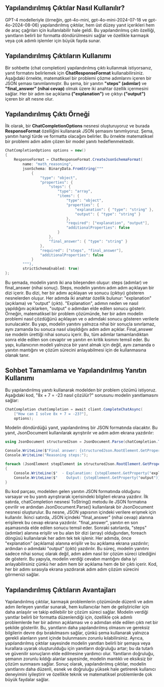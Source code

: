 ## Yapılandırılmış Çıktılar Nasıl Kullanılır?

GPT-4 modelleriyle (örneğin, gpt-4o-mini, gpt-4o-mini-2024-07-18 ve gpt-4o-2024-08-06) yapılandırılmış çıktılar, hem üst düzey yanıt içerikleri hem de araç çağrıları için kullanılabilir hale geldi. Bu yapılandırılmış çıktı özelliği, yanıtların belirli bir formatta döndürülmesini sağlar ve özellikle karmaşık veya çok adımlı işlemler için büyük fayda sunar.

## Yapılandırılmış Çıktıların Kullanımı
Bir sohbette (chat completion) yapılandırılmış çıktı kullanmak istiyorsanız, yanıt formatını belirlemek için **ChatResponseFormat** kullanabilirsiniz. Aşağıdaki örnekte, matematiksel bir problemi çözme adımlarını içeren bir JSON şeması tanımlanmıştır. Bu şema, bir yanıtın **"steps" (adımlar)** ve **"final_answer" (nihai cevap)** olmak üzere iki anahtar özellik içermesini sağlar. Her bir adım ise açıklama **("explanation")** ve çıktıyı **("output")** içeren bir alt nesne olur.


## Yapılandırılmış Çıktı Örneği

İlk olarak, bir **ChatCompletionOptions** nesnesi oluşturuyoruz ve burada **ResponseFormat** özelliğini kullanarak JSON şemasını tanımlıyoruz. Şema, yanıtın hangi türde ve formatta olacağını belirler. Bu örnekte matematiksel bir problemi adım adım çözen bir model yanıtı hedeflenmektedir.

```csharp
ChatCompletionOptions options = new()
{
    ResponseFormat = ChatResponseFormat.CreateJsonSchemaFormat(
        name: "math_reasoning",
        jsonSchema: BinaryData.FromString("""
            {
                "type": "object",
                "properties": {
                    "steps": {
                        "type": "array",
                        "items": {
                            "type": "object",
                            "properties": {
                                "explanation": { "type": "string" },
                                "output": { "type": "string" }
                            },
                            "required": ["explanation", "output"],
                            "additionalProperties": false
                        }
                    },
                    "final_answer": { "type": "string" }
                },
                "required": ["steps", "final_answer"],
                "additionalProperties": false
            }
        """),
        strictSchemaEnabled: true)
};
```
Bu şemada, modelin yanıtı iki ana bileşenden oluşur: steps (adımlar) ve final_answer (nihai sonuç). Steps, modelin yanıtını adım adım açıklayan bir dizi içerir. Bu dizi, her bir adımı açıklayan ve sonucu (çıktıyı) gösteren nesnelerden oluşur. Her adımda iki anahtar özellik bulunur: "explanation" (açıklama) ve "output" (çıktı). "Explanation", adımın neden ve nasıl yapıldığını açıklarken, "output" o adımdan elde edilen sonucu gösterir. Örneğin, matematiksel bir problem çözümünde, her bir adım modelin problemi nasıl çözdüğünü açıklayan ve o adımdaki sonucu gösteren verilerle sunulacaktır. Bu yapı, modelin yanıtını yalnızca nihai bir sonuçla sınırlamaz, aynı zamanda bu sonuca nasıl ulaşıldığını adım adım açıklar. Final_answer ise modelin ürettiği nihai sonucu içerir. Bu, tüm adımlar tamamlandıktan sonra elde edilen son cevaptır ve yanıtın en kritik kısmını temsil eder. Bu yapı, kullanıcının modeli yalnızca bir yanıt almak için değil, aynı zamanda o yanıtın mantığını ve çözüm sürecini anlayabilmesi için de kullanmasına olanak tanır.

## Sohbet Tamamlama ve Yapılandırılmış Yanıtın Kullanımı

Bu yapılandırılmış yanıtı kullanarak modelden bir problem çözümü istiyoruz. Aşağıdaki kod, "8x + 7 = -23 nasıl çözülür?" sorusunu modelin yanıtlamasını sağlar:

```csharp
ChatCompletion chatCompletion = await client.CompleteChatAsync(
    ["How can I solve 8x + 7 = -23?"], 
    options);
```

Modelin döndürdüğü yanıt, yapılandırılmış bir JSON formatında olacaktır. Bu yanıt, JsonDocument kullanılarak ayrıştırılır ve adım adım ekrana yazdırılır:

```csharp
using JsonDocument structuredJson = JsonDocument.Parse(chatCompletion.ToString());

Console.WriteLine($"Final answer: {structuredJson.RootElement.GetProperty("final_answer").GetString()}");
Console.WriteLine("Reasoning steps:");

foreach (JsonElement stepElement in structuredJson.RootElement.GetProperty("steps").EnumerateArray())
{
    Console.WriteLine($"  - Explanation: {stepElement.GetProperty("explanation").GetString()}");
    Console.WriteLine($"    Output: {stepElement.GetProperty("output")}");
}
```
Bu kod parçası, modelden gelen yanıtın JSON formatında olduğunu varsayar ve bu yanıtı ayrıştırarak içerisindeki bilgileri ekrana yazdırır. İlk satırda, chatCompletion nesnesi ToString() metodu ile JSON formatına çevrilir ve ardından JsonDocument.Parse() kullanılarak bir JsonDocument nesnesi oluşturulur. Bu nesne, JSON yapısının içindeki verilere erişmek için kullanılır. İkinci satırda, JSON içindeki "final_answer" (nihai cevap) alanına erişilerek bu cevap ekrana yazdırılır. "final_answer", yanıtın en son aşamasında elde edilen sonucu temsil eder. Sonraki satırlarda, "steps" (adımlar) alanına erişilir ve bu alan bir dizi (array) olduğundan, foreach döngüsü kullanılarak her adım tek tek işlenir. Her adımda, önce "explanation" (açıklama) alanına erişilir ve bu açıklama ekrana yazdırılır; ardından o adımdaki "output" (çıktı) yazdırılır. Bu süreç, modelin yanıtını sadece nihai sonuç olarak değil, adım adım nasıl bir çözüm süreci izlediğini de gösterir. Bu yapıyla, modelin verdiği cevabın mantığını daha iyi anlayabilirsiniz çünkü her adım hem bir açıklama hem de bir çıktı içerir. Kod, her bir adımı sırasıyla ekrana yazdırarak adım adım çözüm sürecini görmenizi sağlar.


## Yapılandırılmış Çıktıların Avantajları

Yapılandırılmış çıktılar, karmaşık problemlerin çözümünde düzenli ve adım adım ilerleyen yanıtlar sunarak, hem kullanıcılar hem de geliştiriciler için daha anlaşılır ve takip edilebilir bir çözüm süreci sağlar. Modelin verdiği yanıtlar belirli bir formatta düzenlendiği için, özellikle çok adımlı problemlerde her bir adımın açıklaması ve o adımdan elde edilen çıktı net bir şekilde gösterilir. Bu, yanıtların daha yapılandırılmış olmasını ve gereksiz bilgilerin devre dışı bırakılmasını sağlar, çünkü şema kullanarak yalnızca gerekli alanların yanıt içinde bulunmasını zorunlu kılabilirsiniz. Ayrıca, yapılandırılmış çıktılar sayesinde modelin yanıtları belirli bir şemaya veya kurallara uyarak oluşturulduğu için yanıtların doğruluğu artar; bu da tutarlı ve güvenilir sonuçların elde edilmesine yardımcı olur. Yanıtların doğruluğu, şemanın zorunlu kıldığı alanlar sayesinde, modelin mantıklı ve eksiksiz bir çözüm sunmasını sağlar. Sonuç olarak, yapılandırılmış çıktılar, modelin yanıtlarını daha düzenli, esnek ve doğruluğu yüksek hale getirerek kullanıcı deneyimini iyileştirir ve özellikle teknik ve matematiksel problemlerde çok büyük faydalar sağlar.








